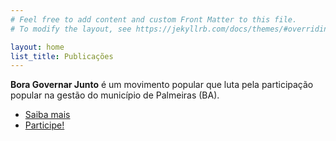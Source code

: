 ```yaml
---
# Feel free to add content and custom Front Matter to this file.
# To modify the layout, see https://jekyllrb.com/docs/themes/#overriding-theme-defaults

layout: home
list_title: Publicações
---
```


**Bora Governar Junto** é um movimento popular que luta pela participação popular na gestão do município de Palmeiras (BA).

- [Saiba mais](/movimento)
- [Participe!](/participe)